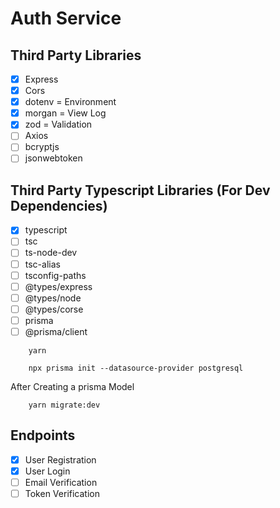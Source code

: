 # Auth Service

## Third Party Libraries

- [x] Express
- [x] Cors
- [x] dotenv = Environment
- [x] morgan = View Log
- [x] zod = Validation
- [ ] Axios
- [ ] bcryptjs
- [ ] jsonwebtoken

## Third Party Typescript Libraries (For Dev Dependencies)

- [x] typescript
- [ ] tsc
- [ ] ts-node-dev
- [ ] tsc-alias
- [ ] tsconfig-paths
- [ ] @types/express
- [ ] @types/node
- [ ] @types/corse
- [ ] prisma
- [ ] @prisma/client

```Run this Command
    yarn
```

```Run this Command
    npx prisma init --datasource-provider postgresql
```

<p>After Creating a prisma Model</p>

```Run this Command
    yarn migrate:dev
```

## Endpoints

- [x] User Registration
- [x] User Login
- [ ] Email Verification
- [ ] Token Verification
